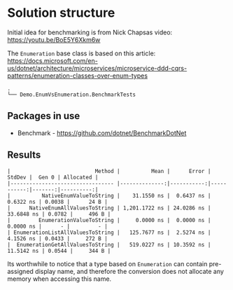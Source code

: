 # Solution structure

Initial idea for benchmarking is from Nick Chapsas video: https://youtu.be/BoE5Y6Xkm6w

The `Enumeration` base class is based on this article: https://docs.microsoft.com/en-us/dotnet/architecture/microservices/microservice-ddd-cqrs-patterns/enumeration-classes-over-enum-types
```
.
└── Demo.EnumVsEnumeration.BenchmarkTests
```

## Packages in use

- Benchmark - <https://github.com/dotnet/BenchmarkDotNet>


## Results

```
|                           Method |          Mean |      Error |     StdDev |  Gen 0 | Allocated |
|--------------------------------- |--------------:|-----------:|-----------:|-------:|----------:|
|          NativeEnumValueToString |    31.1550 ns |  0.6437 ns |  0.6322 ns | 0.0038 |      24 B |
|      NativeEnumAllValuesToString | 1,201.1722 ns | 24.0286 ns | 33.6848 ns | 0.0782 |     496 B |
|         EnumerationValueToString |     0.0000 ns |  0.0000 ns |  0.0000 ns |      - |         - |
| EnumerationListAllValuesToString |   125.7677 ns |  2.5274 ns |  4.1526 ns | 0.0433 |     272 B |
|  EnumerationGetAllValuesToString |   519.0227 ns | 10.3592 ns | 11.5142 ns | 0.0544 |     344 B |

```

Its worthwhile to notice that a type based on `Enumeration` can contain pre-assigned display name, and therefore the conversion does  not allocate any memory when accessing this name.